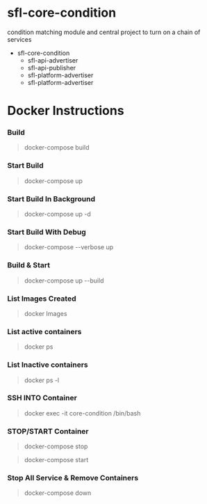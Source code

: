 # sfl-core-condition
condition matching module and central project to turn on a chain of services

- sfl-core-condition
    -  sfl-api-advertiser
    -  sfl-api-publisher
    -  sfl-platform-advertiser
    -  sfl-platform-advertiser

# Docker Instructions
###  Build 
> docker-compose build

###  Start Build 
> docker-compose up

###  Start Build In Background 
> docker-compose up -d

###  Start Build With Debug 
> docker-compose --verbose up

###  Build & Start 
> docker-compose up --build

###  List Images Created 
> docker Images

###  List active containers 
> docker ps

###  List Inactive containers 
> docker ps -l

###  SSH INTO Container 
> docker exec -it core-condition /bin/bash

###  STOP/START Container 
> docker-compose stop

> docker-compose start

###  Stop All Service & Remove Containers 
> docker-compose  down